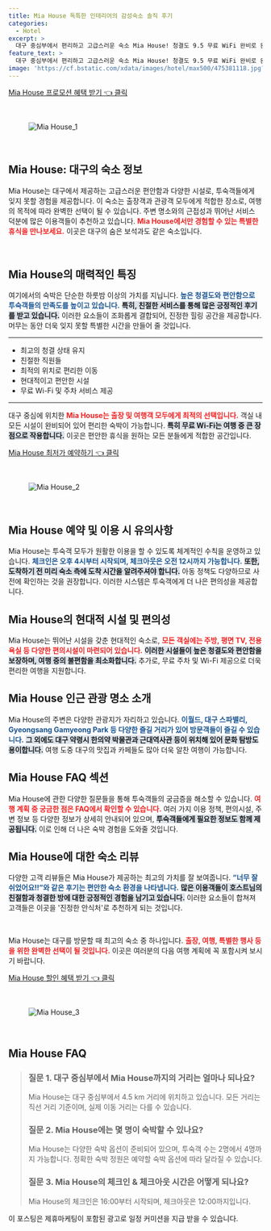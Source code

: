 ```yaml
---
title: Mia House 독특한 인테리어의 감성숙소 솔직 후기
categories:
  - Hotel
excerpt: >
  대구 중심부에서 편리하고 고급스러운 숙소 Mia House! 청결도 9.5 무료 WiFi 완비로 완벽한 휴식을 제공합니다. 커플과 가족에게 이상적인 장소에서 특별한 여행을 즐겨보세요!
feature_text: >
  대구 중심부에서 편리하고 고급스러운 숙소 Mia House! 청결도 9.5 무료 WiFi 완비로 완벽한 휴식을 제공합니다. 커플과 가족에게 이상적인 장소에서 특별한 여행을 즐겨보세요!
image: 'https://cf.bstatic.com/xdata/images/hotel/max500/475381118.jpg?k=94f18d8d0fe3ac1d5b0ef8a9ad8ea0826931f329834e49f38767462b16d0c13c&o=&hp=1'
---
```


<p><a class="modoo-button" href="https://tinyurl.com/29scdyfm" rel="nofollow noopener">Mia House 프로모션 혜택 받기 👈 클릭</a></p><br/>
<figure class="image"><img alt="Mia House_1" src="https://cf.bstatic.com/xdata/images/hotel/max1024x768/486966051.jpg?k=dbedf399befd6e880b103fa9fab20611c8b2be1950386072dbb286b67095165f&amp;o=&amp;hp=1"/></figure><br/>

<h2 data-ke-size="size26" id="Mia_House_목차">Mia House: 대구의 숙소 정보</h2>
<p data-ke-size="size16">Mia House는 대구에서 제공하는 고급스러운 편안함과 다양한 시설로, 투숙객들에게 잊지 못할 경험을 제공합니다. 이 숙소는 출장객과 관광객 모두에게 적합한 장소로, 여행의 목적에 따라 완벽한 선택이 될 수 있습니다. 주변 명소와의 근접성과 뛰어난 서비스 덕분에 많은 이용객들이 추천하고 있습니다. <b><span style="color: #ee2323;">Mia House에서만 경험할 수 있는 특별한 휴식을 만나보세요.</span></b> 이곳은 대구의 숨은 보석과도 같은 숙소입니다.</p>
<p data-ke-size="size16"> </p>
<h2 data-ke-size="size23" id="Mia_House_특징">Mia House의 매력적인 특징</h2>
<p data-ke-size="size16">여기에서의 숙박은 단순한 하룻밤 이상의 가치를 지닙니다. <b><span style="color: #1a5490;">높은 청결도와 편안함으로 투숙객들의 만족도를 높이고 있습니다.</span></b> <b><span style="background-color: #21538527;">특히, 친절한 서비스를 통해 많은 긍정적인 후기를 받고 있습니다.</span></b> 이러한 요소들이 조화롭게 결합되어, 진정한 힐링 공간을 제공합니다. 머무는 동안 더욱 잊지 못할 특별한 시간을 만들어 줄 것입니다.</p>
<hr contenteditable="false" data-ke-style="style5" data-ke-type="horizontalRule"/>
<ul data-ke-list-type="disc" style="list-style-type: disc;">
<li>최고의 청결 상태 유지</li>
<li>친절한 직원들</li>
<li>최적의 위치로 편리한 이동</li>
<li>현대적이고 편안한 시설</li>
<li>무료 Wi-Fi 및 주차 서비스 제공</li>
</ul>
<hr contenteditable="false" data-ke-style="style5" data-ke-type="horizontalRule"/>
<p data-ke-size="size16">대구 중심에 위치한 <b><span style="color: #ee2323;">Mia House는 출장 및 여행객 모두에게 최적의 선택입니다.</span></b> 객실 내 모든 시설이 완비되어 있어 편리한 숙박이 가능합니다. <b><span style="background-color: #21538527;">특히 무료 Wi-Fi는 여행 중 큰 장점으로 작용합니다.</span></b> 이곳은 편안한 휴식을 원하는 모든 분들에게 적합한 공간입니다.</p>
<p><a class="modoo-button" href="https://tinyurl.com/29scdyfm" rel="nofollow noopener">Mia House 최저가 예약하기 👈 클릭</a></p><br/>
<figure class="image"><img alt="Mia House_2" src="https://cf.bstatic.com/xdata/images/hotel/max500/475381118.jpg?k=94f18d8d0fe3ac1d5b0ef8a9ad8ea0826931f329834e49f38767462b16d0c13c&amp;o=&amp;hp=1"/></figure><br/>
<h2 data-ke-size="size23" id="Mia_House_이용_유의사항">Mia House 예약 및 이용 시 유의사항</h2>
<p data-ke-size="size16">Mia House는 투숙객 모두가 원활한 이용을 할 수 있도록 체계적인 수칙을 운영하고 있습니다. <b><span style="color: #1a5490;">체크인은 오후 4시부터 시작되며, 체크아웃은 오전 12시까지 가능합니다.</span></b> <b><span style="background-color: #21538527;">또한, 도착하기 전 미리 숙소 측에 도착 시간을 알려주셔야 합니다.</span></b> 아동 정책도 다양하므로 사전에 확인하는 것을 권장합니다. 이러한 시스템은 투숙객에게 더 나은 편의성을 제공합니다.</p>
<h2 data-ke-size="size23" id="Mia_House_편의시설">Mia House의 현대적 시설 및 편의성</h2>
<p data-ke-size="size16">Mia House는 뛰어난 시설을 갖춘 현대적인 숙소로, <b><span style="color: #ee2323;">모든 객실에는 주방, 평면 TV, 전용 욕실 등 다양한 편의시설이 마련되어 있습니다.</span></b> <b><span style="background-color: #21538527;">이러한 시설들이 높은 청결도와 편안함을 보장하며, 여행 중의 불편함을 최소화합니다.</span></b> 추가로, 무료 주차 및 Wi-Fi 제공으로 더욱 편리한 여행을 지원합니다.</p>
<h2 data-ke-size="size23" id="Mia_House_주변_관광지">Mia House 인근 관광 명소 소개</h2>
<p data-ke-size="size16">Mia House의 주변은 다양한 관광지가 자리하고 있습니다. <b><span style="color: #1a5490;">이월드, 대구 스파밸리, Gyeongsang Gamyeong Park 등 다양한 즐길 거리가 있어 방문객들이 즐길 수 있습니다.</span></b> <b><span style="background-color: #21538527;">그 외에도 대구 약령시 한의약 박물관과 근대역사관 등이 위치해 있어 문화 탐방도 용이합니다.</span></b> 여행 도중 대구의 맛집과 카페들도 많아 더욱 알찬 여행이 가능합니다.</p>
<h2 data-ke-size="size26" id="Mia_House_자주_묻는_질문">Mia House FAQ 섹션</h2>
<p data-ke-size="size16">Mia House에 관한 다양한 질문들을 통해 투숙객들의 궁금증을 해소할 수 있습니다. <b><span style="color: #ee2323;">여행 계획 중 궁금한 점은 FAQ에서 확인할 수 있습니다.</span></b> 여러 가지 이용 정책, 편의시설, 주변 정보 등 다양한 정보가 상세히 안내되어 있으며, <b><span style="background-color: #21538527;">투숙객들에게 필요한 정보도 함께 제공됩니다.</span></b> 이로 인해 더 나은 숙박 경험을 도와줄 것입니다.</p>
<h2 data-ke-size="size23" id="Mia_House_숙소_리뷰">Mia House에 대한 숙소 리뷰</h2>
<p data-ke-size="size16">다양한 고객 리뷰들은 Mia House가 제공하는 최고의 가치를 잘 보여줍니다. <b><span style="color: #1a5490;">“너무 잘 쉬었어요!!”와 같은 후기는 편안한 숙소 환경을 나타냅니다.</span></b> <b><span style="background-color: #21538527;">많은 이용객들이 호스트님의 친절함과 청결한 방에 대한 긍정적인 경험을 남기고 있습니다.</span></b> 이러한 요소들이 합쳐져 고객들은 이곳을 '진정한 안식처'로 추천하게 되는 것입니다.</p>
<p data-ke-size="size16"> </p>
<p data-ke-size="size16">Mia House는 대구를 방문할 때 최고의 숙소 중 하나입니다. <b><span style="color: #ee2323;">출장, 여행, 특별한 행사 등을 위한 완벽한 선택이 될 것입니다.</span></b> 이곳은 여러분의 다음 여행 계획에 꼭 포함시켜 보시기 바랍니다.</p>

<p><a class="modoo-button" href="https://tinyurl.com/29scdyfm" rel="nofollow noopener">Mia House 할인 혜택 받기 👈 클릭</a></p><br>

<figure class="image"><img src="https://cf.bstatic.com/xdata/images/hotel/max500/493303910.jpg?k=549c1da6e035ca784b0db351641c7bbcd87ea9d39a48f1464d3f9ad30c799247&o=&hp=1" alt="Mia House_3"></figure><br>
<h2 id="Mia House_FAQ">Mia House FAQ</h2>
<div itemscope="" itemtype="https://schema.org/FAQPage"> 
<blockquote> 
<div itemscope="" itemprop="mainEntity" itemtype="https://schema.org/Question"> 
<h3 id="질문_1" itemprop="name">질문 1. 대구 중심부에서 Mia House까지의 거리는 얼마나 되나요?</h3> 
<div itemscope="" itemprop="acceptedAnswer" itemtype="https://schema.org/Answer"> 
<span itemprop="text"> 
<p>Mia House는 대구 중심부에서 4.5 km 거리에 위치하고 있습니다. 모든 거리는 직선 거리 기준이며, 실제 이동 거리는 다를 수 있습니다.</p> 
</span> 
</div> 
</div> 

<div itemscope="" itemprop="mainEntity" itemtype="https://schema.org/Question"> 
<h3 id="질문_2" itemprop="name">질문 2. Mia House에는 몇 명이 숙박할 수 있나요?</h3> 
<div itemscope="" itemprop="acceptedAnswer" itemtype="https://schema.org/Answer"> 
<span itemprop="text"> 
<p>Mia House는 다양한 숙박 옵션이 준비되어 있으며, 투숙객 수는 2명에서 4명까지 가능합니다. 정확한 숙박 정원은 예약할 숙박 옵션에 따라 달라질 수 있습니다.</p> 
</span> 
</div> 
</div> 

<div itemscope="" itemprop="mainEntity" itemtype="https://schema.org/Question"> 
<h3 id="질문_3" itemprop="name">질문 3. Mia House의 체크인 & 체크아웃 시간은 어떻게 되나요?</h3> 
<div itemscope="" itemprop="acceptedAnswer" itemtype="https://schema.org/Answer"> 
<span itemprop="text"> 
<p>Mia House의 체크인은 16:00부터 시작되며, 체크아웃은 12:00까지입니다.</p> 
</span> 
</div> 
</div> 
</blockquote> 
</div><p>이 포스팅은 제휴마케팅이 포함된 광고로 일정 커미션을 지급 받을 수 있습니다.</p>

